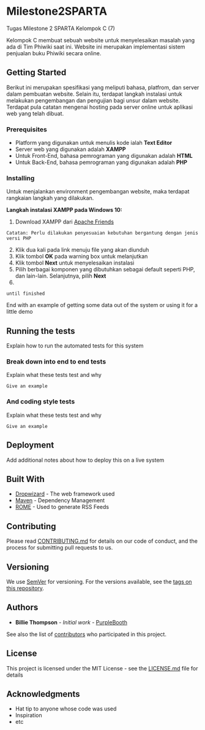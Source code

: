 # Milestone2SPARTA
Tugas Milestone 2 SPARTA Kelompok C (7)

Kelompok C membuat sebuah website untuk menyelesaikan masalah yang ada di Tim Phiwiki saat ini. Website ini merupakan implementasi sistem penjualan buku Phiwiki secara online.

## Getting Started
Berikut ini merupakan spesifikasi yang meliputi bahasa, platfrom, dan server dalam pembuatan website. Selain itu, terdapat langkah instalasi untuk melakukan pengembangan dan pengujian bagi unsur dalam website. Terdapat pula catatan mengenai hosting pada server online untuk aplikasi web yang telah dibuat. 

### Prerequisites

* Platform yang digunakan untuk menulis kode ialah **Text Editor**
* Server web yang digunakan adalah **XAMPP**
* Untuk Front-End, bahasa pemrograman yang digunakan adalah **HTML**
* Untuk Back-End, bahasa pemrograman yang digunakan adalah **PHP**

### Installing
Untuk menjalankan environment pengembangan website, maka terdapat rangkaian langkah yang dilakukan. 

**Langkah instalasi XAMPP pada Windows 10:**

1. Download XAMPP dari [Apache Friends](https://www.apachefriends.org/index.html) 

```
Catatan: Perlu dilakukan penyesuaian kebutuhan bergantung dengan jenis versi PHP
```
2. Klik dua kali pada link menuju file yang akan diunduh
3. Klik tombol **OK** pada warning box untuk melanjutkan
4. Klik tombol **Next** untuk menyelesaikan instalasi
5. Pilih berbagai komponen yang dibutuhkan sebagai default seperti PHP, dan lain-lain. Selanjutnya, pilih **Next**
6.

```
until finished
```

End with an example of getting some data out of the system or using it for a little demo

## Running the tests

Explain how to run the automated tests for this system

### Break down into end to end tests

Explain what these tests test and why

```
Give an example
```

### And coding style tests

Explain what these tests test and why

```
Give an example
```

## Deployment

Add additional notes about how to deploy this on a live system

## Built With

* [Dropwizard](http://www.dropwizard.io/1.0.2/docs/) - The web framework used
* [Maven](https://maven.apache.org/) - Dependency Management
* [ROME](https://rometools.github.io/rome/) - Used to generate RSS Feeds

## Contributing

Please read [CONTRIBUTING.md](https://gist.github.com/PurpleBooth/b24679402957c63ec426) for details on our code of conduct, and the process for submitting pull requests to us.

## Versioning

We use [SemVer](http://semver.org/) for versioning. For the versions available, see the [tags on this repository](https://github.com/your/project/tags). 

## Authors

* **Billie Thompson** - *Initial work* - [PurpleBooth](https://github.com/PurpleBooth)

See also the list of [contributors](https://github.com/your/project/contributors) who participated in this project.

## License

This project is licensed under the MIT License - see the [LICENSE.md](LICENSE.md) file for details

## Acknowledgments

* Hat tip to anyone whose code was used
* Inspiration
* etc

